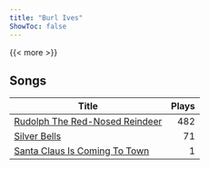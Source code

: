 ```yaml
---
title: "Burl Ives"
ShowToc: false
---
```


{{< more >}}

## Songs
Title | Plays 
----- | -----: 
[Rudolph The Red-Nosed Reindeer](/songs/rudolph-the-red-nosed-reindeer) | 482
[Silver Bells](/songs/silver-bells) | 71
[Santa Claus Is Coming To Town](/songs/santa-claus-is-coming-to-town) | 1

